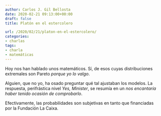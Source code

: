 ```yaml
---
author: Carlos J. Gil Bellosta
date: 2020-02-21 09:13:00+00:00
draft: false
title: Platón en el estercolero

url: /2020/02/21/platon-en-el-estercolero/
categories:
- charlas
tags:
- charla
- matemáticas
---
```





Hoy nos han hablado unos matemáticos. Sí, de esos cuyas distribuciones extremales son Pareto _porque yo lo valgo_.







Alguien, que no yo, ha osado preguntar qué tal ajustaban los modelos. La respuesta, perifrástica nivel _Yes, Minister_, se resumía en un _nos encantaría haber tenido ocasión de comprobarlo_.







Efectivamente, las probabilidades son subjetivas en tanto que financiadas por la Fundación La Caixa.



